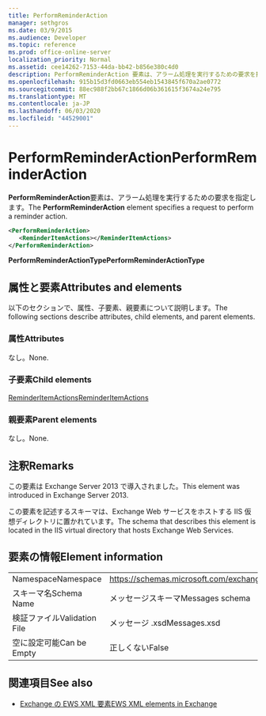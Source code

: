 ```yaml
---
title: PerformReminderAction
manager: sethgros
ms.date: 03/9/2015
ms.audience: Developer
ms.topic: reference
ms.prod: office-online-server
localization_priority: Normal
ms.assetid: cee14262-7153-44da-bb42-b856e380c4d0
description: PerformReminderAction 要素は、アラーム処理を実行するための要求を指定します。
ms.openlocfilehash: 915b15d3fd0663eb554eb1543845f670a2ae0772
ms.sourcegitcommit: 88ec988f2bb67c1866d06b361615f3674a24e795
ms.translationtype: MT
ms.contentlocale: ja-JP
ms.lasthandoff: 06/03/2020
ms.locfileid: "44529001"
---
```

# <a name="performreminderaction"></a><span data-ttu-id="558c7-103">PerformReminderAction</span><span class="sxs-lookup"><span data-stu-id="558c7-103">PerformReminderAction</span></span>

<span data-ttu-id="558c7-104">**PerformReminderAction**要素は、アラーム処理を実行するための要求を指定します。</span><span class="sxs-lookup"><span data-stu-id="558c7-104">The **PerformReminderAction** element specifies a request to perform a reminder action.</span></span> 
  
```XML
<PerformReminderAction>
   <ReminderItemActions></ReminderItemActions>
</PerformReminderAction>
```

 <span data-ttu-id="558c7-105">**PerformReminderActionType**</span><span class="sxs-lookup"><span data-stu-id="558c7-105">**PerformReminderActionType**</span></span>
## <a name="attributes-and-elements"></a><span data-ttu-id="558c7-106">属性と要素</span><span class="sxs-lookup"><span data-stu-id="558c7-106">Attributes and elements</span></span>

<span data-ttu-id="558c7-107">以下のセクションで、属性、子要素、親要素について説明します。</span><span class="sxs-lookup"><span data-stu-id="558c7-107">The following sections describe attributes, child elements, and parent elements.</span></span>
  
### <a name="attributes"></a><span data-ttu-id="558c7-108">属性</span><span class="sxs-lookup"><span data-stu-id="558c7-108">Attributes</span></span>

<span data-ttu-id="558c7-109">なし。</span><span class="sxs-lookup"><span data-stu-id="558c7-109">None.</span></span>
  
### <a name="child-elements"></a><span data-ttu-id="558c7-110">子要素</span><span class="sxs-lookup"><span data-stu-id="558c7-110">Child elements</span></span>

[<span data-ttu-id="558c7-111">ReminderItemActions</span><span class="sxs-lookup"><span data-stu-id="558c7-111">ReminderItemActions</span></span>](reminderitemactions.md)
  
### <a name="parent-elements"></a><span data-ttu-id="558c7-112">親要素</span><span class="sxs-lookup"><span data-stu-id="558c7-112">Parent elements</span></span>

<span data-ttu-id="558c7-113">なし。</span><span class="sxs-lookup"><span data-stu-id="558c7-113">None.</span></span>
  
## <a name="remarks"></a><span data-ttu-id="558c7-114">注釈</span><span class="sxs-lookup"><span data-stu-id="558c7-114">Remarks</span></span>

<span data-ttu-id="558c7-115">この要素は Exchange Server 2013 で導入されました。</span><span class="sxs-lookup"><span data-stu-id="558c7-115">This element was introduced in Exchange Server 2013.</span></span>
  
<span data-ttu-id="558c7-116">この要素を記述するスキーマは、Exchange Web サービスをホストする IIS 仮想ディレクトリに置かれています。</span><span class="sxs-lookup"><span data-stu-id="558c7-116">The schema that describes this element is located in the IIS virtual directory that hosts Exchange Web Services.</span></span>
  
## <a name="element-information"></a><span data-ttu-id="558c7-117">要素の情報</span><span class="sxs-lookup"><span data-stu-id="558c7-117">Element information</span></span>

|||
|:-----|:-----|
|<span data-ttu-id="558c7-118">Namespace</span><span class="sxs-lookup"><span data-stu-id="558c7-118">Namespace</span></span>  <br/> |https://schemas.microsoft.com/exchange/services/2006/messages  <br/> |
|<span data-ttu-id="558c7-119">スキーマ名</span><span class="sxs-lookup"><span data-stu-id="558c7-119">Schema Name</span></span>  <br/> |<span data-ttu-id="558c7-120">メッセージスキーマ</span><span class="sxs-lookup"><span data-stu-id="558c7-120">Messages schema</span></span>  <br/> |
|<span data-ttu-id="558c7-121">検証ファイル</span><span class="sxs-lookup"><span data-stu-id="558c7-121">Validation File</span></span>  <br/> |<span data-ttu-id="558c7-122">メッセージ .xsd</span><span class="sxs-lookup"><span data-stu-id="558c7-122">Messages.xsd</span></span>  <br/> |
|<span data-ttu-id="558c7-123">空に設定可能</span><span class="sxs-lookup"><span data-stu-id="558c7-123">Can be Empty</span></span>  <br/> |<span data-ttu-id="558c7-124">正しくない</span><span class="sxs-lookup"><span data-stu-id="558c7-124">False</span></span>  <br/> |
   
## <a name="see-also"></a><span data-ttu-id="558c7-125">関連項目</span><span class="sxs-lookup"><span data-stu-id="558c7-125">See also</span></span>



- [<span data-ttu-id="558c7-126">Exchange の EWS XML 要素</span><span class="sxs-lookup"><span data-stu-id="558c7-126">EWS XML elements in Exchange</span></span>](ews-xml-elements-in-exchange.md)

